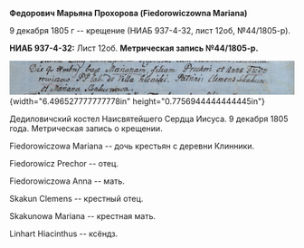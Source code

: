 **Федорович Марьяна Прохорова (Fiedorowiczowna Mariana)**

9 декабря 1805 г -- крещение (НИАБ 937-4-32, лист 12об, №44/1805-р).

**НИАБ 937-4-32:** Лист 12об. **Метрическая запись №44/1805-р.**

![](./media/a540f7e1a112b2bb893539b8dbf1aebdd39fef05.png){width="6.496527777777778in"
height="0.7756944444444445in"}

Дедиловичский костел Наисвятейшего Сердца Иисуса. 9 декабря 1805 года.
Метрическая запись о крещении.

Fiedorowiczowa Mariana -- дочь крестьян с деревни Клинники.

Fiedorowicz Prechor -- отец.

Fiedorowiczowa Anna -- мать.

Skakun Clemens -- крестный отец.

Skakunowa Mariana -- крестная мать.

Linhart Hiacinthus -- ксёндз.
